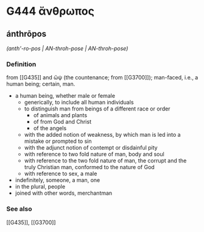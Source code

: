 # G444 ἄνθρωπος

## ánthrōpos

_(anth'-ro-pos | AN-throh-pose | AN-throh-pose)_

### Definition

from [[G435]] and ὤψ (the countenance; from [[G3700]]); man-faced, i.e., a human being; certain, man.

- a human being, whether male or female
  - generically, to include all human individuals
  - to distinguish man from beings of a different race or order
    - of animals and plants
    - of from God and Christ
    - of the angels
  - with the added notion of weakness, by which man is led into a mistake or prompted to sin
  - with the adjunct notion of contempt or disdainful pity
  - with reference to two fold nature of man, body and soul
  - with reference to the two fold nature of man, the corrupt and the truly Christian man, conformed to the nature of God
  - with reference to sex, a male
- indefinitely, someone, a man, one
- in the plural, people
- joined with other words, merchantman

### See also

[[G435]], [[G3700]]

